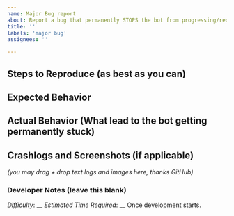 ```yaml
---
name: Major Bug report
about: Report a bug that permanently STOPS the bot from progressing/requires HUMAN input to continue
title: ''
labels: 'major bug'
assignees: ''

---
```


## Steps to Reproduce (as best as you can)

## Expected Behavior

## Actual Behavior (What lead to the bot getting permanently stuck)

## Crashlogs and Screenshots (if applicable)
_(you may drag + drop text logs and images here, thanks GitHub)_

### Developer Notes (leave this blank)

_Difficulty_: **__**
_Estimated Time Required_: **__**
Once development starts.

